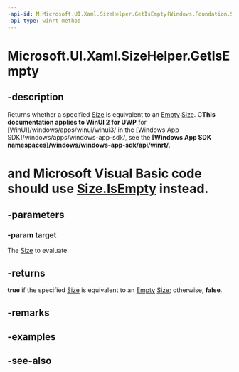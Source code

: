 ```yaml
---
-api-id: M:Microsoft.UI.Xaml.SizeHelper.GetIsEmpty(Windows.Foundation.Size)
-api-type: winrt method
---
```


<!-- Method syntax
public bool GetIsEmpty(Windows.Foundation.Size target)
-->

# Microsoft.UI.Xaml.SizeHelper.GetIsEmpty

## -description

 Returns whether a specified [Size](/uwp/api/windows.foundation.size) is equivalent to an [Empty](sizehelper_empty.md) [Size](/uwp/api/windows.foundation.size). C**This documentation applies to WinUI 2 for UWP** for [WinUI]/windows/apps/winui/winui3/ in the [Windows App SDK]/windows/apps/windows-app-sdk/, see the **[Windows App SDK namespaces]/windows/windows-app-sdk/api/winrt/**.

# and Microsoft Visual Basic code should use [Size.IsEmpty](/dotnet/api/windows.foundation.size.isempty?view=dotnet-uwp-10.0&preserve-view=true) instead.

## -parameters

### -param target

The [Size](/uwp/api/windows.foundation.size) to evaluate.

## -returns

 **true** if the specified [Size](/uwp/api/windows.foundation.size) is equivalent to an [Empty](sizehelper_empty.md) [Size](/uwp/api/windows.foundation.size); otherwise, **false**.

## -remarks

## -examples

## -see-also
